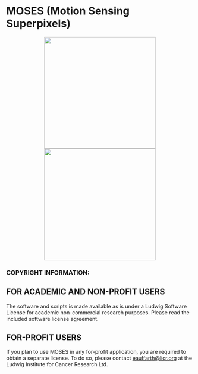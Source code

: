 # MOSES (Motion Sensing Superpixels)

<p align="center">
  <img src="https://github.com/fyz11/MOSES/blob/master/mesh_frame20_green.png" width="300"/>
  <img src="https://github.com/fyz11/MOSES/blob/master/mesh_frame20_red.png" width="300"/>
</p>

### COPYRIGHT INFORMATION:

**FOR ACADEMIC AND NON-PROFIT USERS**
---
The software and scripts is made available as is under a Ludwig Software License for academic non-commercial research purposes. Please read the included software license agreement.

**FOR-PROFIT USERS**
---
If you plan to use MOSES in any for-profit application, you are required to obtain a separate  license. To do so, please contact eauffarth@licr.org at the Ludwig Institute for  Cancer Research Ltd.
